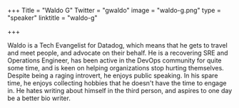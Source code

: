 +++
Title = "Waldo G"
Twitter = "gwaldo"
image = "waldo-g.png"
type = "speaker"
linktitle = "waldo-g"

+++

Waldo is a Tech Evangelist for Datadog, which means that he gets to travel and meet people, and advocate on their behalf.  He is a recovering SRE and Operations Engineer, has been active in the DevOps community for quite some time, and is keen on helping organizations stop hurting themselves.  Despite being a raging introvert, he enjoys public speaking.  In his spare time, he enjoys collecting hobbies that he doesn't have the time to engage in.  He hates writing about himself in the third person, and aspires to one day be a better bio writer.

